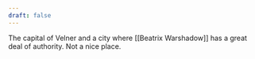 ```yaml
---
draft: false
---
```

The capital of Velner and a city where [[Beatrix Warshadow]] has a great deal of authority. Not a nice place.